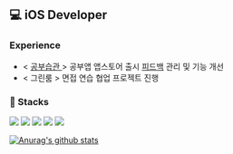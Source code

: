 💻 iOS Developer
---------------

### Experience
- < [ 공부습관 ](https://apps.apple.com/kr/app/%EA%B3%B5%EB%B6%80%EC%8A%B5%EA%B4%80/id1615341796) > 공부앱 앱스토어 출시 [피드백](https://working-melody-26f.notion.site/StopWatch-Feedback-Management-0131fbe9f9d14c5b939c519c167e07d4) 관리 및 기능 개선
- < 그린룸 > 면접 연습 협업 프로젝트 진행 
### 🔎 Stacks
<img src="https://img.shields.io/badge/Swift-important?style=flat&logo=Swift&logoColor=FFFFFF"/> <img src="https://img.shields.io/badge/ReactiveX-B7178C?style=flat&logo=ReactiveX&logoColor=FFFFFF"/> <img src="https://img.shields.io/badge/Figma-F24E1E?style=flat&logo=Figma&logoColor=FFFFFF"/> <img src="https://img.shields.io/badge/GitHub-181717?style=flat&logo=GitHub&logoColor=FFFFFF"/> <img src="https://img.shields.io/badge/Realm-39477F?style=flat&logo=Realm&logoColor=FFFFFF"/>


[![Anurag's github stats](https://github-readme-stats.vercel.app/api?username=iosdevSW)](https://github.com/anuraghazra/github-readme-stats&theme=radical)

